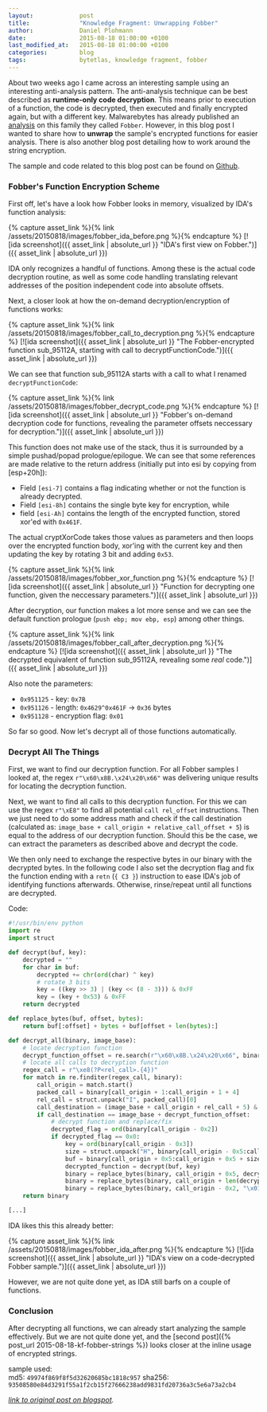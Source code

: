 ```yaml
---
layout:             post
title:              "Knowledge Fragment: Unwrapping Fobber"
author:             Daniel Plohmann
date:               2015-08-18 01:00:00 +0100
last_modified_at:   2015-08-18 01:00:00 +0100
categories:         blog
tags:               bytetlas, knowledge fragment, fobber
---
```


About two weeks ago I came across an interesting sample using an interesting anti-analysis pattern.
The anti-analysis technique can be best described as **runtime-only code decryption**. This means prior to execution of a function, the code is decrypted, then executed and finally encrypted again, but with a different key.
Malwarebytes has already published an [analysis][blog malwarebytes] on this family they called `Fobber`.
However, in this blog post I wanted to share how to **unwrap** the sample's encrypted functions for easier analysis. There is also another blog post detailing how to work around the string encryption.

The sample and code related to this blog post can be found on [Github][github data].

### Fobber's Function Encryption Scheme

First off, let's have a look how Fobber looks in memory, visualized by IDA's function analysis:

{% capture asset_link %}{% link /assets/20150818/images/fobber_ida_before.png %}{% endcapture %}
[![ida screenshot]({{ asset_link | absolute_url }} "IDA's first view on Fobber.")]({{ asset_link | absolute_url }})

IDA only recognizes a handful of functions. Among these is the actual code decryption routine, as well as some code handling translating relevant addresses of the position independent code into absolute offsets.

Next, a closer look at how the on-demand decryption/encryption of functions works:

{% capture asset_link %}{% link /assets/20150818/images/fobber_call_to_decryption.png %}{% endcapture %}
[![ida screenshot]({{ asset_link | absolute_url }} "The Fobber-encrypted function sub_95112A, starting with call to decryptFunctionCode.")]({{ asset_link | absolute_url }})

We can see that function sub_95112A starts with a call to what I renamed `decryptFunctionCode`:

{% capture asset_link %}{% link /assets/20150818/images/fobber_decrypt_code.png %}{% endcapture %}
[![ida screenshot]({{ asset_link | absolute_url }} "Fobber's on-demand decryption code for functions, revealing the parameter offsets neccessary for decryption.")]({{ asset_link | absolute_url }})

This function does not make use of the stack, thus it is surrounded by a simple pushad/popad prologue/epilogue. We can see that some references are made relative to the return address (initially put into esi by copying from [esp+20h]):
 * Field `[esi-7]` contains a flag indicating whether or not the function is already decrypted. 
 * Field `[esi-8h]` contains the single byte key for encryption, while 
 * field `[esi-Ah]` contains the length of the encrypted function, stored xor'ed with `0x461F`.

The actual cryptXorCode takes those values as parameters and then loops over the encrypted function body, xor'ing with the current key and then updating the key by rotating 3 bit and adding `0x53`.

{% capture asset_link %}{% link /assets/20150818/images/fobber_xor_function.png %}{% endcapture %}
[![ida screenshot]({{ asset_link | absolute_url }} "Function for decrypting one function, given the neccessary parameters.")]({{ asset_link | absolute_url }})

After decryption, our function makes a lot more sense and we can see the default function prologue (`push ebp; mov ebp, esp`) among other things.

{% capture asset_link %}{% link /assets/20150818/images/fobber_call_after_decryption.png %}{% endcapture %}
[![ida screenshot]({{ asset_link | absolute_url }} "The decrypted equivalent of function sub_95112A, revealing some *real* code.")]({{ asset_link | absolute_url }})

Also note the parameters:
 * `0x951125` - key: `0x7B`
 * `0x951126` - length: `0x4629^0x461F` -> `0x36` bytes
 * `0x951128` - encryption flag: `0x01`

So far so good. Now let's decrypt all of those functions automatically.

### Decrypt All The Things

First, we want to find our decryption function. For all Fobber samples I looked at, the regex `r"\x60\x8B.\x24\x20\x66"` was delivering unique results for locating the decryption function.

Next, we want to find all calls to this decryption function. For this we can use the regex `r"\xE8"` to find all potential `call rel_offset` instructions.
Then we just need to do some address math and check if the call destination (calculated as: `image_base + call_origin + relative_call_offset + 5`) is equal to the address of our decryption function.
Should this be the case, we can extract the parameters as described above and decrypt the code.

We then only need to exchange the respective bytes in our binary with the decrypted bytes. In the following code I also set the decryption flag and fix the function ending with a `retn` (`{ C3 }`) instruction to ease IDA's job of identifying functions afterwards. Otherwise, rinse/repeat until all functions are decrypted.

Code:
```python
#!/usr/bin/env python
import re
import struct

def decrypt(buf, key):
    decrypted = ""
    for char in buf:
        decrypted += chr(ord(char) ^ key)
        # rotate 3 bits
        key = ((key >> 3) | (key << (8 - 3))) & 0xFF
        key = (key + 0x53) & 0xFF
    return decrypted

def replace_bytes(buf, offset, bytes):
    return buf[:offset] + bytes + buf[offset + len(bytes):]

def decrypt_all(binary, image_base):
    # locate decryption function
    decrypt_function_offset = re.search(r"\x60\x8B.\x24\x20\x66", binary).start()
    # locate all calls to decryption function
    regex_call = r"\xe8(?P<rel_call>.{4})"
    for match in re.finditer(regex_call, binary):
        call_origin = match.start()
        packed_call = binary[call_origin + 1:call_origin + 1 + 4]
        rel_call = struct.unpack("I", packed_call)[0]
        call_destination = (image_base + call_origin + rel_call + 5) & 0xFFFFFFFF
        if call_destination == image_base + decrypt_function_offset:
            # decrypt function and replace/fix
            decrypted_flag = ord(binary[call_origin - 0x2])
            if decrypted_flag == 0x0:
                key = ord(binary[call_origin - 0x3])
                size = struct.unpack("H", binary[call_origin - 0x5:call_origin - 0x3])[0] ^ 0x461F
                buf = binary[call_origin + 0x5:call_origin + 0x5 + size]
                decrypted_function = decrypt(buf, key)
                binary = replace_bytes(binary, call_origin + 0x5, decrypted_function)
                binary = replace_bytes(binary, call_origin + len(decrypted_function), "\xC3")
                binary = replace_bytes(binary, call_origin - 0x2, "\x01")
    return binary

[...]
```

IDA likes this this already better:

{% capture asset_link %}{% link /assets/20150818/images/fobber_ida_after.png %}{% endcapture %}
[![ida screenshot]({{ asset_link | absolute_url }} "IDA's view on a code-decrypted Fobber sample.")]({{ asset_link | absolute_url }})

However, we are not quite done yet, as IDA still barfs on a couple of functions.

### Conclusion

After decrypting all functions, we can already start analyzing the sample effectively.
But we are not quite done yet, and the [second post]({% post_url 2015-08-18-kf-fobber-strings %}) looks closer at the inline usage of encrypted strings.

sample used:  
md5: `49974f869f8f5d32620685bc1818c957`
sha256: `93508580e84d3291f55a1f2cb15f27666238add9831fd20736a3c5e6a73a2cb4`

*[link to original post on blogspot][blogspot post].*

[github data]: https://github.com/danielplohmann/danielplohmann.github.io/tree/master/assets/20150818
[blog malwarebytes]: https://blog.malwarebytes.com/threat-analysis/2015/06/elusive-hanjuan-ek-caught-in-new-malvertising-campaign/
[blogspot post]: http://byte-atlas.blogspot.com/2015/08/knowledge-fragment-unwrapping-fobber.html